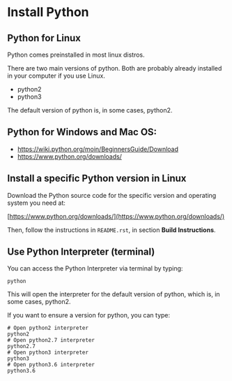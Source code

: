 
# Install Python

## Python for Linux

Python comes preinstalled in most linux distros.

There are two main versions of python. Both are probably already installed in your computer if you use Linux.
- python2
- python3

The default version of python is, in some cases, python2.

## Python for Windows and Mac OS:

- https://wiki.python.org/moin/BeginnersGuide/Download
- https://www.python.org/downloads/

## Install a specific Python version in Linux

Download the Python source code for the specific version and operating system you need at:

[https://www.python.org/downloads/](https://www.python.org/downloads/)

Then, follow the instructions in `README.rst`, in section **Build Instructions**.



## Use Python Interpreter (terminal)

You can access the Python Interpreter via terminal by typing:
```shell
python
```
This will open the interpreter for the default version of python, which is, in some cases, python2. 

If you want to ensure a version for python, you can type:
```shell
# Open python2 interpreter
python2
# Open python2.7 interpreter
python2.7
# Open python3 interpreter
python3
# Open python3.6 interpreter
python3.6
```
